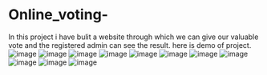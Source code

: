 # Online_voting-
In this project i have bulit a website through which we can give our valuable vote and the registered admin can see the result.
here is demo of project.
![image](https://user-images.githubusercontent.com/117886160/204499518-2ddbddc1-3e5b-4a26-a44e-436b0ffefe77.png)
![image](https://user-images.githubusercontent.com/117886160/204499820-6cead87f-c6e7-4e9d-b36e-15bbce1c3de4.png)
![image](https://user-images.githubusercontent.com/117886160/204499894-7c49937e-bd4d-470b-8f96-875afcb73f73.png)
![image](https://user-images.githubusercontent.com/117886160/204500288-67ea9030-8f9d-427d-9bc9-b1aa0cc635aa.png)
![image](https://user-images.githubusercontent.com/117886160/204500382-51d9ad16-adf0-4671-b504-8a5432e49399.png)
![image](https://user-images.githubusercontent.com/117886160/204500412-b4a47a17-25f5-4f5f-829e-7b13f36007c1.png)
![image](https://user-images.githubusercontent.com/117886160/204500448-29994d47-6ff1-4ab7-8ba0-2f33e0546908.png)
![image](https://user-images.githubusercontent.com/117886160/204500500-3d96e5cc-e6ef-4afa-ab50-9b273d927349.png)
![image](https://user-images.githubusercontent.com/117886160/204500566-06b158d3-357f-4bae-88d2-b4b83059123f.png)
![image](https://user-images.githubusercontent.com/117886160/204500625-22ba57e3-6937-4938-85aa-4fc3f4e485e6.png)
![image](https://user-images.githubusercontent.com/117886160/204500664-4fc6f58c-5a39-410c-b3bd-834ec27d12b5.png)
